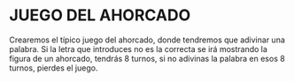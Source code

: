 # JUEGO DEL AHORCADO

Crearemos el típico juego del ahorcado, donde tendremos que adivinar una palabra.
Si la letra que introduces no es la correcta se irá mostrando la figura de un ahorcado, tendrás 8 turnos, si no adivinas la palabra en esos 8 turnos, pierdes el juego.
